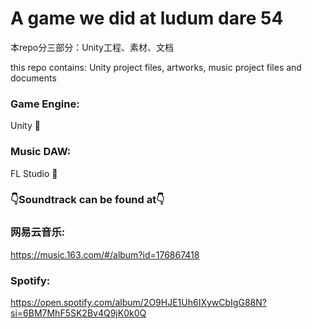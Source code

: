 # A game we did at ludum dare 54
本repo分三部分：Unity工程、素材、文档

this repo contains: Unity project files, artworks, music project files and documents

### Game Engine: 
Unity 🙅‍

### Music DAW: 
FL Studio 🍍

### 👇Soundtrack can be found at👇

### 网易云音乐:
https://music.163.com/#/album?id=176867418

### Spotify: 
https://open.spotify.com/album/2O9HJE1Uh6IXywCbIgG88N?si=6BM7MhF5SK2Bv4Q9jK0k0Q

